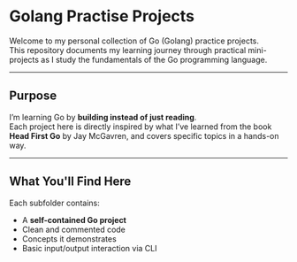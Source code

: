 #  Golang Practise Projects

Welcome to my personal collection of Go (Golang) practice projects.  
This repository documents my learning journey through practical mini-projects as I study the fundamentals of the Go programming language.

---

##  Purpose

I’m learning Go by **building instead of just reading**.  
Each project here is directly inspired by what I’ve learned from the book **Head First Go** by Jay McGavren, and covers specific topics in a hands-on way.

---

##  What You'll Find Here

Each subfolder contains:
- A **self-contained Go project**
- Clean and commented code
- Concepts it demonstrates
- Basic input/output interaction via CLI
